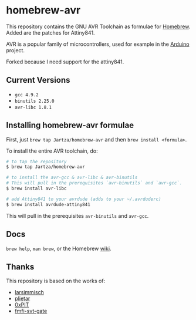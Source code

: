 homebrew-avr
============

This repository contains the GNU AVR Toolchain as formulae for
[Homebrew][]. Added are the patches for Attiny841.

AVR is a popular family of microcontrollers, used for example in the
[Arduino][] project.

Forked because I need support for the attiny841.

Current Versions
----------------

- `gcc 4.9.2`
- `binutils 2.25.0`
- `avr-libc 1.8.1`

Installing homebrew-avr formulae
--------------------------------

First, just `brew tap Jartza/homebrew-avr` and then `brew install <formula>`.

To install the entire AVR toolchain, do:

```Bash
# to tap the repository
$ brew tap Jartza/homebrew-avr

# to install the avr-gcc & avr-libc & avr-binutils
# This will pull in the prerequisites `avr-binutils` and `avr-gcc`.
$ brew install avr-libc

# add Attiny841 to your avrdude (adds to your ~/.avrduderc)
$ brew install avrdude-attiny841

```

This will pull in the prerequisites `avr-binutils` and `avr-gcc`.

Docs
----

`brew help`, `man brew`, or the Homebrew [wiki][].

Thanks
------

This repository is based on the works of:

- [larsimmisch](https://github.com/larsimmisch/homebrew-avr)
- [plietar](https://github.com/plietar/homebrew-avr/)
- [0xPIT](https://github.com/0xPIT/homebrew-avr)
- [fmfi-svt-gate](https://github.com/fmfi-svt-gate/avr-toolchain-patches)


[Homebrew]: https://github.com/mxcl/homebrew
[Arduino]: http://arduino.cc
[wiki]: http://wiki.github.com/mxcl/homebrew

